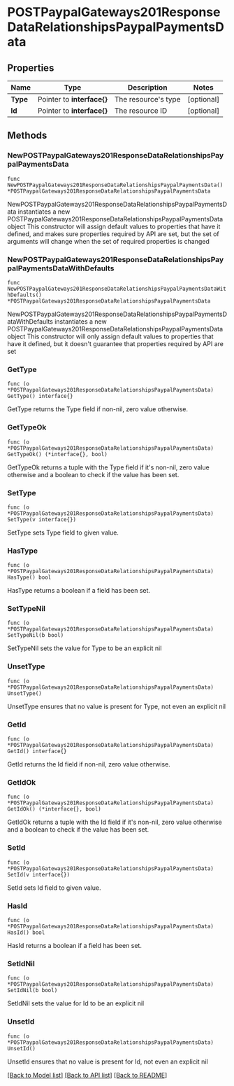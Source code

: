 # POSTPaypalGateways201ResponseDataRelationshipsPaypalPaymentsData

## Properties

Name | Type | Description | Notes
------------ | ------------- | ------------- | -------------
**Type** | Pointer to **interface{}** | The resource&#39;s type | [optional] 
**Id** | Pointer to **interface{}** | The resource ID | [optional] 

## Methods

### NewPOSTPaypalGateways201ResponseDataRelationshipsPaypalPaymentsData

`func NewPOSTPaypalGateways201ResponseDataRelationshipsPaypalPaymentsData() *POSTPaypalGateways201ResponseDataRelationshipsPaypalPaymentsData`

NewPOSTPaypalGateways201ResponseDataRelationshipsPaypalPaymentsData instantiates a new POSTPaypalGateways201ResponseDataRelationshipsPaypalPaymentsData object
This constructor will assign default values to properties that have it defined,
and makes sure properties required by API are set, but the set of arguments
will change when the set of required properties is changed

### NewPOSTPaypalGateways201ResponseDataRelationshipsPaypalPaymentsDataWithDefaults

`func NewPOSTPaypalGateways201ResponseDataRelationshipsPaypalPaymentsDataWithDefaults() *POSTPaypalGateways201ResponseDataRelationshipsPaypalPaymentsData`

NewPOSTPaypalGateways201ResponseDataRelationshipsPaypalPaymentsDataWithDefaults instantiates a new POSTPaypalGateways201ResponseDataRelationshipsPaypalPaymentsData object
This constructor will only assign default values to properties that have it defined,
but it doesn't guarantee that properties required by API are set

### GetType

`func (o *POSTPaypalGateways201ResponseDataRelationshipsPaypalPaymentsData) GetType() interface{}`

GetType returns the Type field if non-nil, zero value otherwise.

### GetTypeOk

`func (o *POSTPaypalGateways201ResponseDataRelationshipsPaypalPaymentsData) GetTypeOk() (*interface{}, bool)`

GetTypeOk returns a tuple with the Type field if it's non-nil, zero value otherwise
and a boolean to check if the value has been set.

### SetType

`func (o *POSTPaypalGateways201ResponseDataRelationshipsPaypalPaymentsData) SetType(v interface{})`

SetType sets Type field to given value.

### HasType

`func (o *POSTPaypalGateways201ResponseDataRelationshipsPaypalPaymentsData) HasType() bool`

HasType returns a boolean if a field has been set.

### SetTypeNil

`func (o *POSTPaypalGateways201ResponseDataRelationshipsPaypalPaymentsData) SetTypeNil(b bool)`

 SetTypeNil sets the value for Type to be an explicit nil

### UnsetType
`func (o *POSTPaypalGateways201ResponseDataRelationshipsPaypalPaymentsData) UnsetType()`

UnsetType ensures that no value is present for Type, not even an explicit nil
### GetId

`func (o *POSTPaypalGateways201ResponseDataRelationshipsPaypalPaymentsData) GetId() interface{}`

GetId returns the Id field if non-nil, zero value otherwise.

### GetIdOk

`func (o *POSTPaypalGateways201ResponseDataRelationshipsPaypalPaymentsData) GetIdOk() (*interface{}, bool)`

GetIdOk returns a tuple with the Id field if it's non-nil, zero value otherwise
and a boolean to check if the value has been set.

### SetId

`func (o *POSTPaypalGateways201ResponseDataRelationshipsPaypalPaymentsData) SetId(v interface{})`

SetId sets Id field to given value.

### HasId

`func (o *POSTPaypalGateways201ResponseDataRelationshipsPaypalPaymentsData) HasId() bool`

HasId returns a boolean if a field has been set.

### SetIdNil

`func (o *POSTPaypalGateways201ResponseDataRelationshipsPaypalPaymentsData) SetIdNil(b bool)`

 SetIdNil sets the value for Id to be an explicit nil

### UnsetId
`func (o *POSTPaypalGateways201ResponseDataRelationshipsPaypalPaymentsData) UnsetId()`

UnsetId ensures that no value is present for Id, not even an explicit nil

[[Back to Model list]](../README.md#documentation-for-models) [[Back to API list]](../README.md#documentation-for-api-endpoints) [[Back to README]](../README.md)



